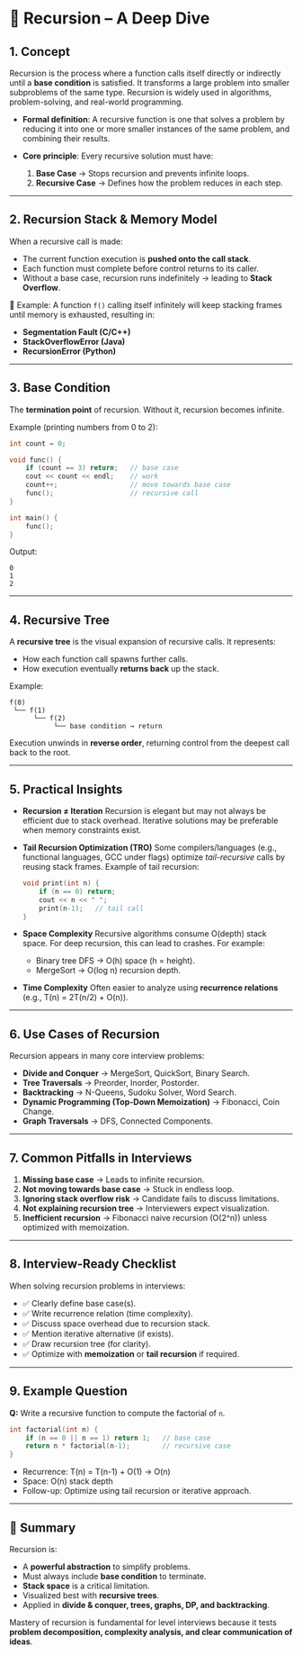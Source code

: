 

# 🔷 Recursion – A Deep Dive

## 1. Concept

Recursion is the process where a function calls itself directly or indirectly until a **base condition** is satisfied.
It transforms a large problem into smaller subproblems of the same type. Recursion is widely used in algorithms, problem-solving, and real-world programming.

* **Formal definition**: A recursive function is one that solves a problem by reducing it into one or more smaller instances of the same problem, and combining their results.
* **Core principle**: Every recursive solution must have:

  1. **Base Case** → Stops recursion and prevents infinite loops.
  2. **Recursive Case** → Defines how the problem reduces in each step.

---

## 2. Recursion Stack & Memory Model

When a recursive call is made:

* The current function execution is **pushed onto the call stack**.
* Each function must complete before control returns to its caller.
* Without a base case, recursion runs indefinitely → leading to **Stack Overflow**.

🔹 Example:
A function `f()` calling itself infinitely will keep stacking frames until memory is exhausted, resulting in:

* **Segmentation Fault (C/C++)**
* **StackOverflowError (Java)**
* **RecursionError (Python)**

---

## 3. Base Condition

The **termination point** of recursion.
Without it, recursion becomes infinite.

Example (printing numbers from 0 to 2):

```cpp
int count = 0;

void func() {
    if (count == 3) return;   // base case
    cout << count << endl;    // work
    count++;                  // move towards base case
    func();                   // recursive call
}

int main() {
    func();
}
```

Output:

```
0
1
2
```

---

## 4. Recursive Tree

A **recursive tree** is the visual expansion of recursive calls. It represents:

* How each function call spawns further calls.
* How execution eventually **returns back** up the stack.

Example:

```
f(0)
 └── f(1)
      └── f(2)
           └── base condition → return
```

Execution unwinds in **reverse order**, returning control from the deepest call back to the root.

---

## 5. Practical Insights

* **Recursion ≠ Iteration**
  Recursion is elegant but may not always be efficient due to stack overhead. Iterative solutions may be preferable when memory constraints exist.

* **Tail Recursion Optimization (TRO)**
  Some compilers/languages (e.g., functional languages, GCC under flags) optimize *tail-recursive* calls by reusing stack frames.
  Example of tail recursion:

  ```cpp
  void print(int n) {
      if (n == 0) return;
      cout << n << " ";
      print(n-1);   // tail call
  }
  ```

* **Space Complexity**
  Recursive algorithms consume O(depth) stack space. For deep recursion, this can lead to crashes. For example:

  * Binary tree DFS → O(h) space (h = height).
  * MergeSort → O(log n) recursion depth.

* **Time Complexity**
  Often easier to analyze using **recurrence relations** (e.g., T(n) = 2T(n/2) + O(n)).

---

## 6. Use Cases of Recursion

Recursion appears in many core interview problems:

* **Divide and Conquer** → MergeSort, QuickSort, Binary Search.
* **Tree Traversals** → Preorder, Inorder, Postorder.
* **Backtracking** → N-Queens, Sudoku Solver, Word Search.
* **Dynamic Programming (Top-Down Memoization)** → Fibonacci, Coin Change.
* **Graph Traversals** → DFS, Connected Components.

---

## 7. Common Pitfalls in Interviews

1. **Missing base case** → Leads to infinite recursion.
2. **Not moving towards base case** → Stuck in endless loop.
3. **Ignoring stack overflow risk** → Candidate fails to discuss limitations.
4. **Not explaining recursion tree** → Interviewers expect visualization.
5. **Inefficient recursion** → Fibonacci naive recursion (O(2^n)) unless optimized with memoization.

---

## 8. Interview-Ready Checklist

When solving recursion problems in interviews:

* ✅ Clearly define base case(s).
* ✅ Write recurrence relation (time complexity).
* ✅ Discuss space overhead due to recursion stack.
* ✅ Mention iterative alternative (if exists).
* ✅ Draw recursion tree (for clarity).
* ✅ Optimize with **memoization** or **tail recursion** if required.

---

## 9. Example Question

**Q:** Write a recursive function to compute the factorial of `n`.

```cpp
int factorial(int n) {
    if (n == 0 || n == 1) return 1;   // base case
    return n * factorial(n-1);        // recursive case
}
```

* Recurrence: T(n) = T(n-1) + O(1) → O(n)
* Space: O(n) stack depth
* Follow-up: Optimize using tail recursion or iterative approach.

---

## 🔑 Summary

Recursion is:

* A **powerful abstraction** to simplify problems.
* Must always include **base condition** to terminate.
* **Stack space** is a critical limitation.
* Visualized best with **recursive trees**.
* Applied in **divide & conquer, trees, graphs, DP, and backtracking**.

Mastery of recursion is fundamental for level interviews because it tests **problem decomposition, complexity analysis, and clear communication of ideas**.

